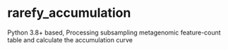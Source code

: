 # rarefy_accumulation
Python 3.8+ based, Processing subsampling metagenomic feature-count table and calculate the accumulation curve
